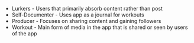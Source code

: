 - Lurkers - Users that primarily absorb content rather than post
- Self-Documenter - Uses app as a journal for workouts
- Producer - Focuses on sharing content and gaining followers
- Workout - Main form of media in the app that is shared or seen by users of the app